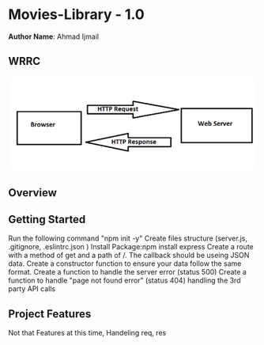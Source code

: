 # Movies-Library - 1.0

**Author Name**: Ahmad Ijmail

## WRRC
![](WRRC.png)

## Overview

## Getting Started

Run the following command "npm init -y"
Create files structure (server.js, .gitignore, .eslintrc.json )
Install Package:npm install express
Create a route with a method of get and a path of /. The callback should be useing JSON data.
Create a constructor function to ensure your data follow the same format.
Create a function to handle the server error (status 500)
Create a function to handle "page not found error" (status 404)
handling the 3rd party API calls

## Project Features
Not that Features at this time, Handeling req, res